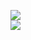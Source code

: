[![](https://img.shields.io/badge/Made%20With-Github%20Spray-lightgrey.svg?style=for-the-badge&logo=github)](https://github.com/Annihil/github-spray#19031)  
[![](https://i.imgur.com/2DrTn0Z.gif)](https://github.com/Annihil/github-spray)